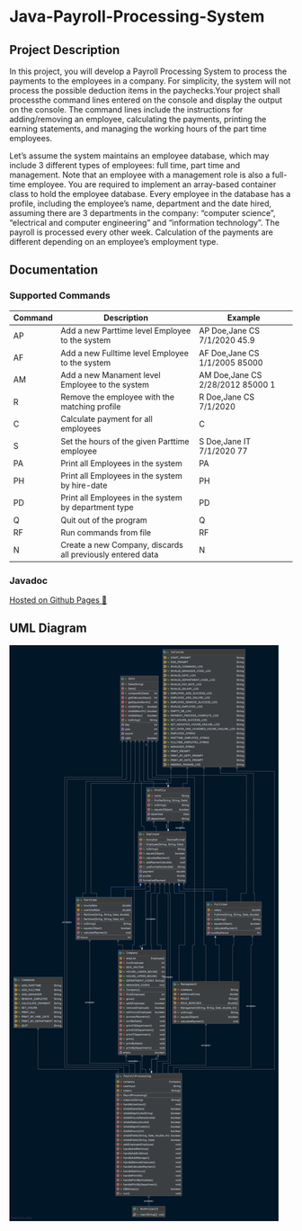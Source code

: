 # Java-Payroll-Processing-System

## Project Description

In this project, you will develop a Payroll Processing System to process the payments to the employees in a company.
For simplicity, the system will not process the possible deduction items in the paychecks.Your project shall processthe command lines entered on the console and display the output on the console. The command lines include the instructions for adding/removing an employee, calculating the payments, printing the earning statements, and managing the working hours of the part time employees.

Let’s assume the system maintains an employee database, which may include 3 different types of employees: full time,
part time and management. Note that an employee with a management role is also a full-time employee. You are required
to implement an array-based container class to hold the employee database. Every employee in the database has a profile,
including the employee’s name, department and the date hired, assuming there are 3 departments in the company:
“computer science”, “electrical and computer engineering” and “information technology”. The payroll is processed every
other week. Calculation of the payments are different depending on an employee’s employment type.

## Documentation

### Supported Commands

| Command | Description | Example
| --- | --- | --- |
| AP | Add a new Parttime level Employee to the system | AP Doe,Jane CS 7/1/2020 45.9 |
| AF | Add a new Fulltime level Employee to the system | AF Doe,Jane CS 1/1/2005 85000 |
| AM | Add a new Manament level Employee to the system | AM Doe,Jane CS 2/28/2012 85000 1 |
| R | Remove the employee with the matching profile | R Doe,Jane CS 7/1/2020 |
| C | Calculate payment for all employees | C |
| S | Set the hours of the given Parttime employee | S Doe,Jane IT 7/1/2020 77 |
| PA | Print all Employees in the system | PA |
| PH | Print all Employees in the system by hire-date | PH |
| PD | Print all Employees in the system by department type | PD |
| Q | Quit out of the program | Q |
| RF | Run commands from file | RF |
| N | Create a new Company, discards all previously entered data | N |

### Javadoc

<a href="https://demoraeshugo.github.io/Java-Payroll-Processing-System/payroll_processing_system/package-summary.html"> Hosted on Github Pages 🚀  </a>

## UML Diagram

![Web_Frame@2x](https://raw.githubusercontent.com/demoraeshugo/Java-Payroll-Processing-System/main/payroll_processing_system.png?token=AKZ6UIYTCYH33IV32J7KNXTAH27VY)
